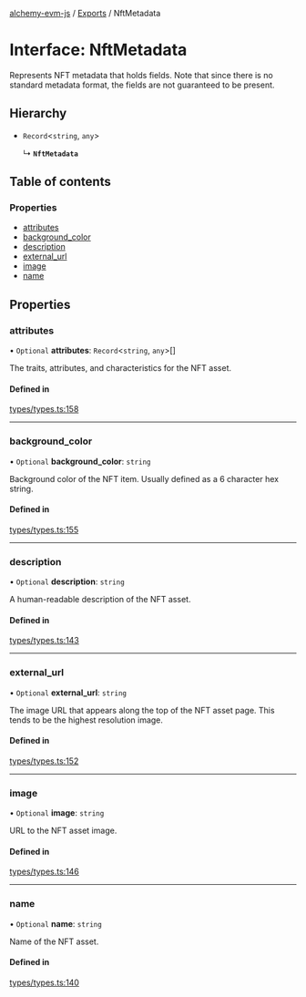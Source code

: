 [alchemy-evm-js](../README.md) / [Exports](../modules.md) / NftMetadata

# Interface: NftMetadata

Represents NFT metadata that holds fields. Note that since there is no
standard metadata format, the fields are not guaranteed to be present.

## Hierarchy

- `Record`<`string`, `any`\>

  ↳ **`NftMetadata`**

## Table of contents

### Properties

- [attributes](NftMetadata.md#attributes)
- [background\_color](NftMetadata.md#background_color)
- [description](NftMetadata.md#description)
- [external\_url](NftMetadata.md#external_url)
- [image](NftMetadata.md#image)
- [name](NftMetadata.md#name)

## Properties

### attributes

• `Optional` **attributes**: `Record`<`string`, `any`\>[]

The traits, attributes, and characteristics for the NFT asset.

#### Defined in

[types/types.ts:158](https://github.com/alchemyplatform/exploring-pioneer/blob/53a912f/src/types/types.ts#L158)

___

### background\_color

• `Optional` **background\_color**: `string`

Background color of the NFT item. Usually defined as a 6 character hex string.

#### Defined in

[types/types.ts:155](https://github.com/alchemyplatform/exploring-pioneer/blob/53a912f/src/types/types.ts#L155)

___

### description

• `Optional` **description**: `string`

A human-readable description of the NFT asset.

#### Defined in

[types/types.ts:143](https://github.com/alchemyplatform/exploring-pioneer/blob/53a912f/src/types/types.ts#L143)

___

### external\_url

• `Optional` **external\_url**: `string`

The image URL that appears along the top of the NFT asset page. This tends
to be the highest resolution image.

#### Defined in

[types/types.ts:152](https://github.com/alchemyplatform/exploring-pioneer/blob/53a912f/src/types/types.ts#L152)

___

### image

• `Optional` **image**: `string`

URL to the NFT asset image.

#### Defined in

[types/types.ts:146](https://github.com/alchemyplatform/exploring-pioneer/blob/53a912f/src/types/types.ts#L146)

___

### name

• `Optional` **name**: `string`

Name of the NFT asset.

#### Defined in

[types/types.ts:140](https://github.com/alchemyplatform/exploring-pioneer/blob/53a912f/src/types/types.ts#L140)
